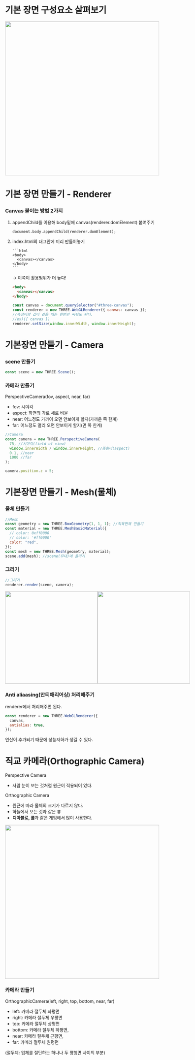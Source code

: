 # 기본 장면 구성요소 살펴보기

<img src="https://s3.us-west-2.amazonaws.com/secure.notion-static.com/f73be92a-4af4-40eb-b94a-849c891cd1ac/084B7A37-7E61-45AE-B4C9-8E5569AE426E.jpeg?X-Amz-Algorithm=AWS4-HMAC-SHA256&X-Amz-Content-Sha256=UNSIGNED-PAYLOAD&X-Amz-Credential=AKIAT73L2G45EIPT3X45%2F20220414%2Fus-west-2%2Fs3%2Faws4_request&X-Amz-Date=20220414T140703Z&X-Amz-Expires=86400&X-Amz-Signature=9fca69e8085520ea97133d9b195131364b6c26f665641ba064787a966081ae53&X-Amz-SignedHeaders=host&response-content-disposition=filename%20%3D%22084B7A37-7E61-45AE-B4C9-8E5569AE426E.jpeg%22&x-id=GetObject" width="500"/>

# 기본 장면 만들기 - Renderer

### Canvas 붙이는 방법 2가지

1.  appendChild를 이용해 body밑에 canvas(renderer.domElement) 붙여주기

    `document.body.appendChild(renderer.domElement);`

2.  index.html의 <body>태그안에 미리 <canvas> 만들어놓기

        ```html
        <body>
          <canvas></canvas>
        </body>
        ```
    → 이쪽이 활용범위가 더 높다!

    ```html
    <body>
      <canvas></canvas>
    </body>
    ```

    ```jsx
    const canvas = document.querySelector("#three-canvas");
    const renderer = new THREE.WebGLRenderer({ canvas: canvas });
    //속성이랑 값이 같을 때는 한번만 써줘도 된다.
    //ex)({ canvas })
    renderer.setSize(window.innerWidth, window.innerHeight);
    ```

# 기본장면 만들기 - Camera

### scene 만들기

```jsx
const scene = new THREE.Scene();
```

### 카메라 만들기

PerspectiveCamera(fov, aspect, near, far)

- fov: 시야각
- aspect: 화면의 가로 세로 비율
- near: 어느정도 가까이 오면 안보이게 할지(가까운 쪽 한계)
- far: 어느정도 멀리 오면 안보이게 할지(먼 쪽 한계)

```jsx
//Camera
const camera = new THREE.PerspectiveCamera(
  75, //시야각(field of view)
  window.innerWidth / window.innerHeight, //종횡비(aspect)
  0.1, //near
  1000 //far
);

camera.position.z = 5;
```

# 기본장면 만들기 - Mesh(물체)

### 물체 만들기

```jsx
//Mesh
const geometry = new THREE.BoxGeometry(1, 1, 1); //직육면체 만들기
const material = new THREE.MeshBasicMaterial({
  // color: 0xff0000
  // color: '#ff0000'
  color: "red",
});
const mesh = new THREE.Mesh(geometry, material);
scene.add(mesh); //scene(무대)에 올리기
```

### 그리기

```jsx
//그리기
renderer.render(scene, camera);
```

<div style="display:flex;">
<img src="https://s3.us-west-2.amazonaws.com/secure.notion-static.com/feb986b3-af9f-4c96-88c4-55ec1c393c8c/Untitled.png?X-Amz-Algorithm=AWS4-HMAC-SHA256&X-Amz-Content-Sha256=UNSIGNED-PAYLOAD&X-Amz-Credential=AKIAT73L2G45EIPT3X45%2F20220414%2Fus-west-2%2Fs3%2Faws4_request&X-Amz-Date=20220414T140729Z&X-Amz-Expires=86400&X-Amz-Signature=345637e4fcedcc245c8a5b13074110fb338af98431c36c83ca180c0f5a4f7a1d&X-Amz-SignedHeaders=host&response-content-disposition=filename%20%3D%22Untitled.png%22&x-id=GetObject" width="300" />
<img src="https://s3.us-west-2.amazonaws.com/secure.notion-static.com/7bc216bc-fafc-4ee6-9f6f-363369d2588d/Untitled.png?X-Amz-Algorithm=AWS4-HMAC-SHA256&X-Amz-Content-Sha256=UNSIGNED-PAYLOAD&X-Amz-Credential=AKIAT73L2G45EIPT3X45%2F20220414%2Fus-west-2%2Fs3%2Faws4_request&X-Amz-Date=20220414T140900Z&X-Amz-Expires=86400&X-Amz-Signature=db430f54ab9dec2258c716d1dbbfc7723730c32bde10e8c9883c034f9ea0eb29&X-Amz-SignedHeaders=host&response-content-disposition=filename%20%3D%22Untitled.png%22&x-id=GetObject" width="300"/>
</div>

### Anti aliaasing(안티애리어싱) 처리해주기

renderer에서 처리해주면 된다.

```jsx
const renderer = new THREE.WebGLRenderer({
  canvas,
  antialias: true,
});
```

연산이 추가되기 때문에 성능저하가 생길 수 있다.

# 직교 카메라(Orthographic Camera)

Perspective Camera

- 사람 눈이 보는 것처럼 원근이 적용되어 있다.

Orthographic Camera

- 원근에 따라 물체의 크기가 다르지 않다.
- 하늘에서 보는 것과 같은 뷰
- **디아블로, 롤**과 같은 게임에서 많이 사용한다.

<img src="https://i.stack.imgur.com/q1SNB.png" width="500px" />
    
### 카메라 만들기

OrthographicCamera(left, right, top, bottom, near, far)

- left: 카메라 절두체 좌평면
- right: 카메라 절두체 우평면
- top: 카메라 절두체 상평면
- bottom: 카메라 절두체 하평면,
- near: 카메라 절두체 근평면,
- far: 카메라 절두체 원평면

(절두체: 입체를 절단하는 하나나 두 평행면 사이의 부분)

